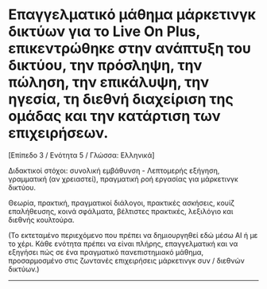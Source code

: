 # Επαγγελματικό μάθημα μάρκετινγκ δικτύων για το Live On Plus, επικεντρώθηκε στην ανάπτυξη του δικτύου, την πρόσληψη, την πώληση, την επικάλυψη, την ηγεσία, τη διεθνή διαχείριση της ομάδας και την κατάρτιση των επιχειρήσεων.


[Επίπεδο 3 / Ενότητα 5 / Γλώσσα: Ελληνικά]

Διδακτικοί στόχοι: συνολική εμβάθυνση - Λεπτομερής εξήγηση, γραμματική (αν χρειαστεί), πραγματική ροή εργασίας για μάρκετινγκ δικτύου.

Θεωρία, πρακτική, πραγματικοί διάλογοι, πρακτικές ασκήσεις, κουίζ επαλήθευσης, κοινά σφάλματα, βέλτιστες πρακτικές, λεξιλόγιο και διεθνής κουλτούρα.


(Το εκτεταμένο περιεχόμενο που πρέπει να δημιουργηθεί εδώ μέσω AI ή με το χέρι. Κάθε ενότητα πρέπει να είναι πλήρης, επαγγελματική και να εξηγήσει πώς σε ένα πραγματικό πανεπιστημιακό μάθημα, προσαρμοσμένο στις ζωντανές επιχειρήσεις μάρκετινγκ συν / διεθνών δικτύων.)

---